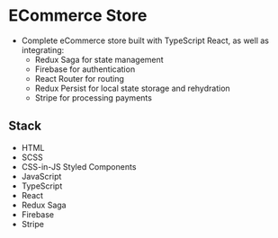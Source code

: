 # ECommerce Store

* Complete eCommerce store built with TypeScript React, as well as integrating:
  * Redux Saga for state management
  * Firebase for authentication
  * React Router for routing
  * Redux Persist for local state storage and rehydration
  * Stripe for processing payments

## Stack

* HTML
* SCSS
* CSS-in-JS Styled Components
* JavaScript
* TypeScript
* React
* Redux Saga
* Firebase
* Stripe
